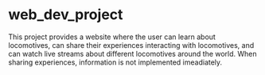 # web_dev_project

This project provides a website where the user can learn about locomotives, can share their experiences interacting with locomotives, and can watch live streams about different locomotives around the world.
When sharing experiences, information is not implemented imeadiately. 
